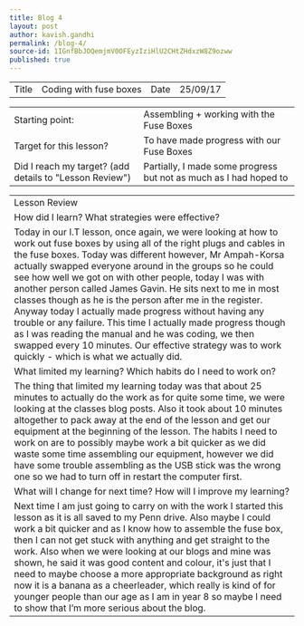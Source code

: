 ```yaml
---
title: Blog 4
layout: post
author: kavish.gandhi
permalink: /blog-4/
source-id: 1IGnfBbJOQemjmV0OFEyzIziHlU2CHtZHdxzW8Z9ozww
published: true
---
```

<table>
  <tr>
    <td>Title</td>
    <td>Coding with fuse boxes</td>
    <td>Date</td>
    <td>25/09/17</td>
  </tr>
</table>


<table>
  <tr>
    <td>Starting point:</td>
    <td>Assembling + working with the Fuse Boxes</td>
  </tr>
  <tr>
    <td>Target for this lesson?</td>
    <td>To have made progress with our Fuse Boxes</td>
  </tr>
  <tr>
    <td>Did I reach my target? 
(add details to "Lesson Review")</td>
    <td>Partially, I made some progress but not as much as I had hoped to</td>
  </tr>
</table>


<table>
  <tr>
    <td>Lesson Review</td>
  </tr>
  <tr>
    <td>How did I learn? What strategies were effective? </td>
  </tr>
  <tr>
    <td>Today in our I.T lesson, once again, we were looking at how to work out fuse boxes by using all of the right plugs and cables in the fuse boxes. Today was different however, Mr Ampah-Korsa actually swapped everyone around in the groups so he could see how well we got on with other people, today I was with another person called James Gavin. He sits next to me in most classes though as he is the person after me in the register. Anyway today I actually made progress without having any trouble or any failure. This time I actually made progress though as I was reading the manual and he was coding, we then swapped every 10 minutes. Our effective strategy was to work quickly - which is what we actually did.</td>
  </tr>
  <tr>
    <td>What limited my learning? Which habits do I need to work on? </td>
  </tr>
  <tr>
    <td>The thing that limited my learning today was that about 25 minutes to actually do the work as for quite some time, we were looking at the classes blog posts. Also it took about 10 minutes altogether to pack away at the end of the lesson and get our equipment at the beginning of the lesson. The habits I need to work on are to possibly maybe work a bit quicker as we did waste some time assembling our equipment, however we did have some trouble assembling as the USB stick was the wrong one so we had to turn off in restart the computer first.</td>
  </tr>
  <tr>
    <td>What will I change for next time? How will I improve my learning?</td>
  </tr>
  <tr>
    <td>Next time I am just going to carry on with the work I started this lesson as it is all saved to my Penn drive. Also maybe I could work a bit quicker and as I know how to assemble the fuse box, then I can not get stuck with anything and get straight to the work. Also when we were looking at our blogs and mine was shown, he said it was good content and colour, it's just that I need to maybe choose a more appropriate background as right now it is a banana as a cheerleader, which really is kind of for younger people than our age as I am in year 8 so maybe I need to show that I’m more serious about the blog.</td>
  </tr>
</table>



